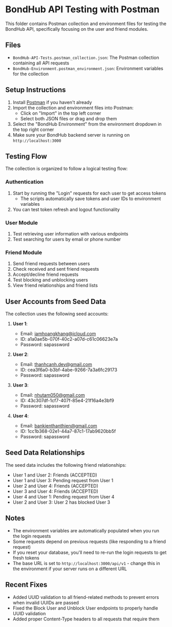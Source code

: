 # BondHub API Testing with Postman

This folder contains Postman collection and environment files for testing the BondHub API, specifically focusing on the user and friend modules.

## Files

- `BondHub-API-Tests.postman_collection.json`: The Postman collection containing all API requests
- `BondHub-Environment.postman_environment.json`: Environment variables for the collection

## Setup Instructions

1. Install [Postman](https://www.postman.com/downloads/) if you haven't already
2. Import the collection and environment files into Postman:
   - Click on "Import" in the top left corner
   - Select both JSON files or drag and drop them
3. Select the "BondHub Environment" from the environment dropdown in the top right corner
4. Make sure your BondHub backend server is running on `http://localhost:3000`

## Testing Flow

The collection is organized to follow a logical testing flow:

### Authentication

1. Start by running the "Login" requests for each user to get access tokens
   - The scripts automatically save tokens and user IDs to environment variables
2. You can test token refresh and logout functionality

### User Module

1. Test retrieving user information with various endpoints
2. Test searching for users by email or phone number

### Friend Module

1. Send friend requests between users
2. Check received and sent friend requests
3. Accept/decline friend requests
4. Test blocking and unblocking users
5. View friend relationships and friend lists

## User Accounts from Seed Data

The collection uses the following seed accounts:

1. **User 1**:
   - Email: iamhoangkhang@icloud.com
   - ID: a1a0ae5b-070f-40c2-a07d-c61c06623e7a
   - Password: sapassword

2. **User 2**:
   - Email: thanhcanh.dev@gmail.com
   - ID: cea3f6a0-b3bf-4abe-9266-7a3a6fc29173
   - Password: sapassword

3. **User 3**:
   - Email: nhutam050@gmail.com
   - ID: 43c307df-1cf7-407f-85e4-21f16a4e3bf9
   - Password: sapassword

4. **User 4**:
   - Email: bankienthanthien@gmail.com
   - ID: 1cc1b368-02e1-44a7-87c1-17ab9620bb5f
   - Password: sapassword

## Seed Data Relationships

The seed data includes the following friend relationships:

- User 1 and User 2: Friends (ACCEPTED)
- User 1 and User 3: Pending request from User 1
- User 2 and User 4: Friends (ACCEPTED)
- User 3 and User 4: Friends (ACCEPTED)
- User 4 and User 1: Pending request from User 4
- User 2 and User 3: User 2 has blocked User 3

## Notes

- The environment variables are automatically populated when you run the login requests
- Some requests depend on previous requests (like responding to a friend request)
- If you reset your database, you'll need to re-run the login requests to get fresh tokens
- The base URL is set to `http://localhost:3000/api/v1` - change this in the environment if your server runs on a different URL

## Recent Fixes

- Added UUID validation to all friend-related methods to prevent errors when invalid UUIDs are passed
- Fixed the Block User and Unblock User endpoints to properly handle UUID validation
- Added proper Content-Type headers to all requests that require them
